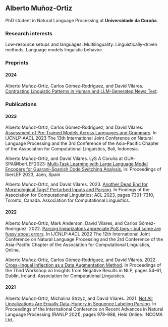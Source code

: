 ## Alberto Muñoz-Ortiz

PhD student in Natural Language Processing at **Universidade da Coruña**.

### Research interests
Low-resource setups and languages. Multilinguality. Linguistically-driven methods. Language models linguistic behavior.

### Preprints
#### 2024
Alberto Muñoz-Ortiz, Carlos Gómez-Rodríguez, and David Vilares. [Contrasting Linguistic Patterns in Human and LLM-Generated News Text](https://www.researchsquare.com/article/rs-4077382/v1).


### Publications
#### 2023
Alberto Muñoz-Ortiz, Carlos Gómez-Rodríguez, and David Vilares. [Assessment of Pre-Trained Models Across Languages and Grammars](https://arxiv.org/abs/2309.11165). In IJCNLP-AACL 2023 The 13th International Joint Conference on Natural Language Processing and the 3rd Conference of the Asia-Pacific Chapter of the Association for Computational Linguistics, Bali, Indonesia.

Alberto Muñoz-Ortiz, and David Vilares. LyS A Coruña at GUA-SPA@IberLEF2023: [Multi-Task Learning with Large Language Model Encoders for Guarani-Spanish Code Switching Analysis](https://ruc.udc.es/dspace/handle/2183/33478), in: Proceedings of IberLEF 2023, Jaén, Spain

Alberto Muñoz-Ortiz, and David Vilares. 2023. [Another Dead End for Morphological Tags? Perturbed Inputs and Parsing](https://aclanthology.org/2023.findings-acl.459/). In Findings of the Association for Computational Linguistics: ACL 2023, pages 7301–7310, Toronto, Canada. Association for Computational Linguistics.

#### 2022
Alberto Muñoz-Ortiz, Mark Anderson,  David Vilares, and Carlos Gómez-Rodríguez. 2022. [Parsing linearizatons appreciate PoS tags – but some are fussy about errors](https://aclanthology.org/2022.aacl-short.16/). In IJCNLP-AACL 2022 The 12th International Joint Conference on Natural Language Processing and the 2rd Conference of the Asia-Pacific Chapter of the Association for Computational Linguistics, Online.

Alberto Muñoz-Ortiz, Carlos Gómez-Rodríguez, and David Vilares. 2022. [Cross-lingual Inflection as a Data Augmentation Method](https://aclanthology.org/2022.insights-1.7/). In Proceedings of the Third Workshop on Insights from Negative Results in NLP, pages 54–61, Dublin, Ireland. Association for Computational Linguistics.

#### 2021
Alberto Muñoz-Ortiz, Michalina Strzyz, and David Vilares. 2021. [Not All Linealizations Are Equally Data-Hungry in Sequence Labeling Parsing](https://aclanthology.org/2021.ranlp-1.111/). In Proceedings of the International Conference on Recent Advances in Natural Language Processing (RANLP 2021), pages 978–988, Held Online. INCOMA Ltd..


